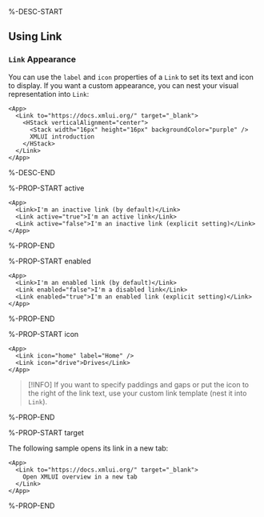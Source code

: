 %-DESC-START

## Using Link

### `Link` Appearance

You can use the `label` and `icon` properties of a `Link` to set its text and icon to display. If you want a custom appearance, you can nest your visual representation into `Link`:

```xmlui-pg copy {1,6} display name="Example: custom Link content"
<App>
  <Link to="https://docs.xmlui.org/" target="_blank">
    <HStack verticalAlignment="center">
      <Stack width="16px" height="16px" backgroundColor="purple" />
      XMLUI introduction
    </HStack>
  </Link>
</App>
```

%-DESC-END

%-PROP-START active

```xmlui-pg copy display name="Example: active"
<App>
  <Link>I'm an inactive link (by default)</Link>
  <Link active="true">I'm an active link</Link>
  <Link active="false">I'm an inactive link (explicit setting)</Link>
</App>
```

%-PROP-END

%-PROP-START enabled

```xmlui-pg copy display name="Example: enabled"
<App>
  <Link>I'm an enabled link (by default)</Link>
  <Link enabled="false">I'm a disabled link</Link>
  <Link enabled="true">I'm an enabled link (explicit setting)</Link>
</App>
```

%-PROP-END

%-PROP-START icon

```xmlui-pg copy display name="Example: icon"
<App>
  <Link icon="home" label="Home" />
  <Link icon="drive">Drives</Link>
</App>
```

>[!INFO]
> If you want to specify paddings and gaps or put the icon to the right of the link text, use your custom link template (nest it into `Link`).

%-PROP-END

%-PROP-START target

The following sample opens its link in a new tab:

```xmlui-pg copy display name="Example: target"
<App>
  <Link to="https://docs.xmlui.org/" target="_blank">
    Open XMLUI overview in a new tab
  </Link>
</App>
```

%-PROP-END
